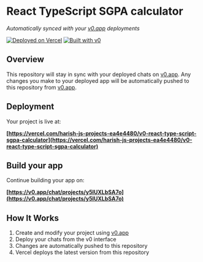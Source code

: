 # React TypeScript SGPA calculator

*Automatically synced with your [v0.app](https://v0.app) deployments*

[![Deployed on Vercel](https://img.shields.io/badge/Deployed%20on-Vercel-black?style=for-the-badge&logo=vercel)](https://vercel.com/harish-js-projects-ea4e4480/v0-react-type-script-sgpa-calculator)
[![Built with v0](https://img.shields.io/badge/Built%20with-v0.app-black?style=for-the-badge)](https://v0.app/chat/projects/y5IUXLbSA7o)

## Overview

This repository will stay in sync with your deployed chats on [v0.app](https://v0.app).
Any changes you make to your deployed app will be automatically pushed to this repository from [v0.app](https://v0.app).

## Deployment

Your project is live at:

**[https://vercel.com/harish-js-projects-ea4e4480/v0-react-type-script-sgpa-calculator](https://vercel.com/harish-js-projects-ea4e4480/v0-react-type-script-sgpa-calculator)**

## Build your app

Continue building your app on:

**[https://v0.app/chat/projects/y5IUXLbSA7o](https://v0.app/chat/projects/y5IUXLbSA7o)**

## How It Works

1. Create and modify your project using [v0.app](https://v0.app)
2. Deploy your chats from the v0 interface
3. Changes are automatically pushed to this repository
4. Vercel deploys the latest version from this repository
